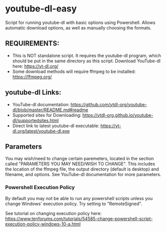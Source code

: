 # youtube-dl-easy
Script for running youtube-dl with basic options using Powershell. 
Allows automatic download options, as well as manually choosing the formats.

## REQUIREMENTS: 

- This is NOT  standalone script. It requires the youtube-dl program, which should be put in the same directory as this script. Download YouTube-dl here: https://yt-dl.org/
- Some download methods will require ffmpeg to be installed: https://ffmpeg.org/

## youtube-dl Links:

- YouTube-dl documentation: https://github.com/ytdl-org/youtube-dl/blob/master/README.md#readme
- Supported sites for Downloading: https://ytdl-org.github.io/youtube-dl/supportedsites.html
- Direct link to latest youtube-dl executable: https://yt-dl.org/latest/youtube-dl.exe

## Parameters
You may wish/need to change certain paremeters, located in the section called "PARAMETERS YOU MAY NEED/WISH TO CHANGE". This includes the location of the ffmpeg file, the output directory (default is desktop) and filename, and options. See YouTube-dl documentation for more parameters.

### Powershell Execution Policy
By default you may not be able to run any powershell scripts unless you change Windows' execution policy. Try setting to "RemoteSigned".

See tutorial on changing execution policy here: https://www.tenforums.com/tutorials/54585-change-powershell-script-execution-policy-windows-10-a.html

